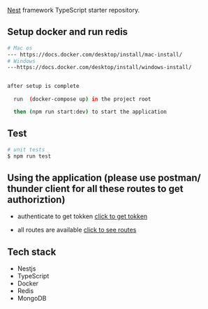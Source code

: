 
[Nest](https://github.com/nestjs/nest) framework TypeScript starter repository.

## Setup docker and run redis

```bash
# Mac os 
--- https://docs.docker.com/desktop/install/mac-install/
# Windows
---https://docs.docker.com/desktop/install/windows-install/


after setup is complete
  
  run  (docker-compose up) in the project root

  then (npm run start:dev) to start the application

```
## Test

```bash
# unit tests
$ npm run test

```
## Using the application (please use postman/ thunder client for all these routes to get authoriztion)
- authenticate to get tokken [click to get tokken](http://localhost:3000/api#/default/AppController_login)

- all routes are available [click to see routes](http://localhost:3000/api#/) 


## Tech stack
- Nestjs
- TypeScript
- Docker
- Redis
- MongoDB